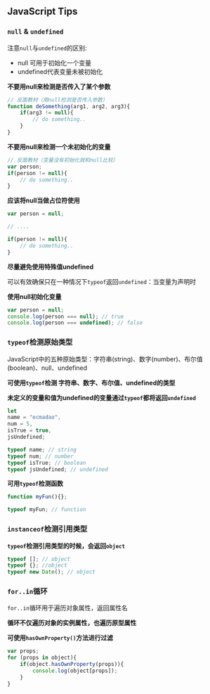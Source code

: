 ## JavaScript Tips

### `null` & `undefined `

注意`null`与`undefined`的区别:

- null 可用于初始化一个变量
- undefined代表变量未被初始化

**不要用null来检测是否传入了某个参数**

```js
// 反面教材（用null检测是否传入参数）
function deSomething(arg1, arg2, arg3){
	if(arg3 != null){
		// do something..
	}
}
```

**不要用null来检测一个未初始化的变量**

```js
// 反面教材（变量没有初始化就和null比较）
var person;
if(person != null){
	// do something..
}
```

**应该将null当做占位符使用**

```js
var person = null;

// ....

if(person != null){
	// do something..
}
```

**尽量避免使用特殊值undefined**

可以有效确保只在一种情况下`typeof`返回`undefined`：当变量为声明时

**使用null初始化变量**

```js
var person = null;
console.log(person === null); // true
console.log(person === undefined); // false
```

### `typeof`检测原始类型

JavaScript中的五种原始类型：字符串(string)、数字(number)、布尔值(boolean)、null、undefined

**可使用`typeof`检测 字符串、数字、布尔值、undefined的类型**

**未定义的变量和值为undefined的变量通过`typeof`都将返回`undefined`**

```js
let 
name = "ecmadao",
num = 5,
isTrue = true,
jsUndefined;

typeof name; // string
typeof num; // number
typeof isTrue; // boolean
typeof jsUndefined; // undefined
```

**可用`typeof`检测函数**

```js
function myFun(){};

typeof myFun; // function
```

### `instanceof`检测引用类型

**`typeof`检测引用类型的时候，会返回`object`**

```js
typeof []; // object
typeof {}; //object
typeof new Date(); // object
```



### `for..in`循环

`for..in`循环用于遍历对象属性，返回属性名

**循环不仅遍历对象的实例属性，也遍历原型属性**

**可使用`hasOwnProperty()`方法进行过滤**

```js
var props;
for (props in object){
	if(object.hasOwnProperty(props)){
		console.log(object[props]);
	}
}
```
